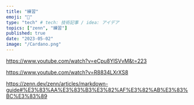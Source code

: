 ```yaml
---
title: "練習"
emoji: "💭"
type: "tech" # tech: 技術記事 / idea: アイデア
topics: ["zenn", "練習"]
published: true
date: "2023-05-02"
image: "/Cardano.png"
---
```


https://www.youtube.com/watch?v=eCpu8YlSVvM&t=223

https://www.youtube.com/watch?v=R8834LXrXS8

https://zenn.dev/zenn/articles/markdown-guide#%E3%83%AA%E3%83%B3%E3%82%AF%E3%82%AB%E3%83%BC%E3%83%89